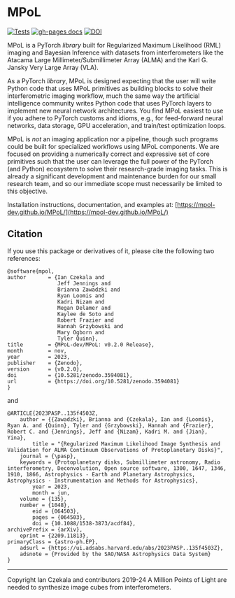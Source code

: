 # MPoL

[![Tests](https://github.com/MPoL-dev/MPoL/actions/workflows/tests.yml/badge.svg?branch=main)](https://github.com/MPoL-dev/MPoL/actions/workflows/tests.yml)
[![gh-pages docs](https://github.com/MPoL-dev/MPoL/actions/workflows/gh_docs.yml/badge.svg)](https://mpol-dev.github.io/MPoL/)
[![DOI](https://zenodo.org/badge/224543208.svg)](https://zenodo.org/badge/latestdoi/224543208)



MPoL is a PyTorch *library* built for Regularized Maximum Likelihood (RML) imaging and Bayesian Inference with datasets from interferometers like the Atacama Large Millimeter/Submillimeter Array (ALMA) and the Karl G. Jansky Very Large Array (VLA). 

As a PyTorch *library*, MPoL is designed expecting that the user will write Python code that uses MPoL primitives as building blocks to solve their interferometric imaging workflow, much the same way the artificial intelligence community writes Python code that uses PyTorch layers to implement new neural network architectures. You find MPoL easiest to use if you adhere to PyTorch customs and idioms, e.g., for feed-forward neural networks, data storage, GPU acceleration, and train/test optimization loops. 

MPoL is *not* an imaging application nor a pipeline, though such programs could be built for specialized workflows using MPoL components. We are focused on providing a numerically correct and expressive set of core primitives such that the user can leverage the full power of the PyTorch (and Python) ecosystem to solve their research-grade imaging tasks. This is already a significant development and maintenance burden for our small research team, and so our immediate scope must necessarily be limited to this objective.

Installation instructions, documentation, and examples at: [https://mpol-dev.github.io/MPoL/](https://mpol-dev.github.io/MPoL/)



## Citation

If you use this package or derivatives of it, please cite the following two references:

    @software{mpol,
    author       = {Ian Czekala and
                    Jeff Jennings and   
                    Brianna Zawadzki and
                    Ryan Loomis and
                    Kadri Nizam and 
                    Megan Delamer and 
                    Kaylee de Soto and
                    Robert Frazier and
                    Hannah Grzybowski and
                    Mary Ogborn and                    
                    Tyler Quinn},
    title        = {MPoL-dev/MPoL: v0.2.0 Release},
    month        = nov,
    year         = 2023,
    publisher    = {Zenodo},
    version      = {v0.2.0},
    doi          = {10.5281/zenodo.3594081},
    url          = {https://doi.org/10.5281/zenodo.3594081}
    }

and 

    @ARTICLE{2023PASP..135f4503Z,
        author = {{Zawadzki}, Brianna and {Czekala}, Ian and {Loomis}, Ryan A. and {Quinn}, Tyler and {Grzybowski}, Hannah and {Frazier}, Robert C. and {Jennings}, Jeff and {Nizam}, Kadri M. and {Jian}, Yina},
            title = "{Regularized Maximum Likelihood Image Synthesis and Validation for ALMA Continuum Observations of Protoplanetary Disks}",
        journal = {\pasp},
        keywords = {Protoplanetary disks, Submillimeter astronomy, Radio interferometry, Deconvolution, Open source software, 1300, 1647, 1346, 1910, 1866, Astrophysics - Earth and Planetary Astrophysics, Astrophysics - Instrumentation and Methods for Astrophysics},
            year = 2023,
            month = jun,
        volume = {135},
        number = {1048},
            eid = {064503},
            pages = {064503},
            doi = {10.1088/1538-3873/acdf84},
    archivePrefix = {arXiv},
        eprint = {2209.11813},
    primaryClass = {astro-ph.EP},
        adsurl = {https://ui.adsabs.harvard.edu/abs/2023PASP..135f4503Z},
        adsnote = {Provided by the SAO/NASA Astrophysics Data System}
    }

---
Copyright Ian Czekala and contributors 2019-24
A Million Points of Light are needed to synthesize image cubes from interferometers.
